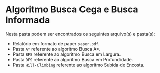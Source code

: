 # Algoritmo Busca Cega e Busca Informada

Nesta pasta podem ser encontrados os seguintes arquivo(s) e pasta(s):

- Relatório em formato de paper `paper.pdf`.
- Pasta `A*` referente ao algoritmo Busca A*.
- Pasta `BFS` referente ao algoritmo Busca em Largura.
- Pasta `DFS` referente ao algoritmo Busca em Profundidade.
- Pasta `Hill-Climbing` referente ao algoritmo Subida de Encosta.
